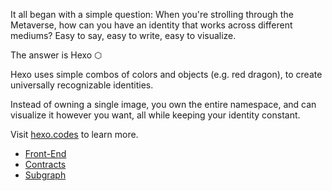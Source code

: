 It all began with a simple question: When you're strolling through the Metaverse, how can you have an identity that works across different mediums? Easy to say, easy to write, easy to visualize. 

The answer is Hexo ⬡

Hexo uses simple combos of colors and objects (e.g. red dragon), to create universally recognizable identities. 

Instead of owning a single image, you own the entire namespace, and can visualize it however you want, all while keeping your identity constant.

Visit [hexo.codes](https://www.hexo.codes) to learn more.

- [Front-End](https://github.com/unevenlabs/hexo/tree/main/packages/app)
- [Contracts](https://github.com/unevenlabs/hexo/tree/main/packages/core)
- [Subgraph](https://github.com/unevenlabs/hexo/tree/main/packages/subgraph)
